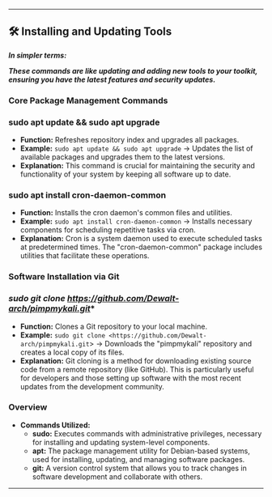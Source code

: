 ---

## 🛠 Installing and Updating Tools

***In simpler terms:***

***These commands are like updating and adding new tools to your toolkit, ensuring you have the latest features and security updates.***

### **Core Package Management Commands**

### **sudo apt update && sudo apt upgrade**

- **Function:** Refreshes repository index and upgrades all packages.
- **Example:** `sudo apt update && sudo apt upgrade` → Updates the list of available packages and upgrades them to the latest versions.
- **Explanation:** This command is crucial for maintaining the security and functionality of your system by keeping all software up to date.

### **sudo apt install cron-daemon-common**

- **Function:** Installs the cron daemon's common files and utilities.
- **Example:** `sudo apt install cron-daemon-common` → Installs necessary components for scheduling repetitive tasks via cron.
- **Explanation:** Cron is a system daemon used to execute scheduled tasks at predetermined times. The "cron-daemon-common" package includes utilities that facilitate these operations.

### **Software Installation via Git**

### *sudo git clone https://github.com/Dewalt-arch/pimpmykali.git**

- **Function:** Clones a Git repository to your local machine.
- **Example:** `sudo git clone <https://github.com/Dewalt-arch/pimpmykali.git`> → Downloads the "pimpmykali" repository and creates a local copy of its files.
- **Explanation:** Git cloning is a method for downloading existing source code from a remote repository (like GitHub). This is particularly useful for developers and those setting up software with the most recent updates from the development community.

### **Overview**

- **Commands Utilized:**
    - **sudo:** Executes commands with administrative privileges, necessary for installing and updating system-level components.
    - **apt:** The package management utility for Debian-based systems, used for installing, updating, and managing software packages.
    - **git:** A version control system that allows you to track changes in software development and collaborate with others.

---